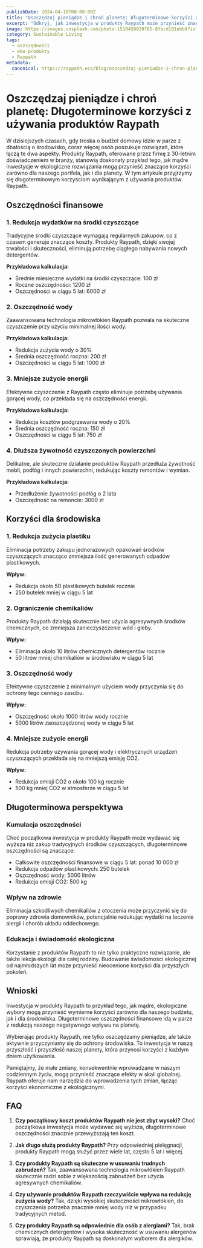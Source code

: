 ```yaml
---
publishDate: 2024-04-10T00:00:00Z
title: "Oszczędzaj pieniądze i chroń planetę: Długoterminowe korzyści z używania produktów Raypath"
excerpt: "Odkryj, jak inwestycja w produkty Raypath może przynieść znaczące oszczędności finansowe i pozytywnie wpłynąć na środowisko w perspektywie długoterminowej."
image: https://images.unsplash.com/photo-1518458028785-8fbcd101ebb9?ixlib=rb-4.0.3&ixid=M3wxMjA3fDB8MHxwaG90by1wYWdlfHx8fGVufDB8fHx8fA%3D%3D&auto=format&fit=crop&w=2070&q=80
category: Sustainable Living
tags:
  - oszczędności
  - eko-produkty
  - Raypath
metadata:
  canonical: https://raypath.eco/blog/oszczedzaj-pieniadze-i-chron-planete-dlugoterminowe-korzysci-z-uzywania-produktow-raypath
---
```


# Oszczędzaj pieniądze i chroń planetę: Długoterminowe korzyści z używania produktów Raypath

W dzisiejszych czasach, gdy troska o budżet domowy idzie w parze z dbałością o środowisko, coraz więcej osób poszukuje rozwiązań, które łączą te dwa aspekty. Produkty Raypath, oferowane przez firmę z 30-letnim doświadczeniem w branży, stanowią doskonały przykład tego, jak mądre inwestycje w ekologiczne rozwiązania mogą przynieść znaczące korzyści zarówno dla naszego portfela, jak i dla planety. W tym artykule przyjrzymy się długoterminowym korzyściom wynikającym z używania produktów Raypath.

## Oszczędności finansowe

### 1. Redukcja wydatków na środki czyszczące

Tradycyjne środki czyszczące wymagają regularnych zakupów, co z czasem generuje znaczące koszty. Produkty Raypath, dzięki swojej trwałości i skuteczności, eliminują potrzebę ciągłego nabywania nowych detergentów.

**Przykładowa kalkulacja:**
- Średnie miesięczne wydatki na środki czyszczące: 100 zł
- Roczne oszczędności: 1200 zł
- Oszczędności w ciągu 5 lat: 6000 zł

### 2. Oszczędność wody

Zaawansowana technologia mikrowłókien Raypath pozwala na skuteczne czyszczenie przy użyciu minimalnej ilości wody.

**Przykładowa kalkulacja:**
- Redukcja zużycia wody o 30%
- Średnia oszczędność roczna: 200 zł
- Oszczędności w ciągu 5 lat: 1000 zł

### 3. Mniejsze zużycie energii

Efektywne czyszczenie z Raypath często eliminuje potrzebę używania gorącej wody, co przekłada się na oszczędności energii.

**Przykładowa kalkulacja:**
- Redukcja kosztów podgrzewania wody o 20%
- Średnia oszczędność roczna: 150 zł
- Oszczędności w ciągu 5 lat: 750 zł

### 4. Dłuższa żywotność czyszczonych powierzchni

Delikatne, ale skuteczne działanie produktów Raypath przedłuża żywotność mebli, podłóg i innych powierzchni, redukując koszty remontów i wymian.

**Przykładowa kalkulacja:**
- Przedłużenie żywotności podłóg o 2 lata
- Oszczędność na remoncie: 3000 zł

## Korzyści dla środowiska

### 1. Redukcja zużycia plastiku

Eliminacja potrzeby zakupu jednorazowych opakowań środków czyszczących znacząco zmniejsza ilość generowanych odpadów plastikowych.

**Wpływ:**
- Redukcja około 50 plastikowych butelek rocznie
- 250 butelek mniej w ciągu 5 lat

### 2. Ograniczenie chemikaliów

Produkty Raypath działają skutecznie bez użycia agresywnych środków chemicznych, co zmniejsza zanieczyszczenie wód i gleby.

**Wpływ:**
- Eliminacja około 10 litrów chemicznych detergentów rocznie
- 50 litrów mniej chemikaliów w środowisku w ciągu 5 lat

### 3. Oszczędność wody

Efektywne czyszczenie z minimalnym użyciem wody przyczynia się do ochrony tego cennego zasobu.

**Wpływ:**
- Oszczędność około 1000 litrów wody rocznie
- 5000 litrów zaoszczędzonej wody w ciągu 5 lat

### 4. Mniejsze zużycie energii

Redukcja potrzeby używania gorącej wody i elektrycznych urządzeń czyszczących przekłada się na mniejszą emisję CO2.

**Wpływ:**
- Redukcja emisji CO2 o około 100 kg rocznie
- 500 kg mniej CO2 w atmosferze w ciągu 5 lat

## Długoterminowa perspektywa

### Kumulacja oszczędności

Choć początkowa inwestycja w produkty Raypath może wydawać się wyższa niż zakup tradycyjnych środków czyszczących, długoterminowe oszczędności są znaczące:

- Całkowite oszczędności finansowe w ciągu 5 lat: ponad 10 000 zł
- Redukcja odpadów plastikowych: 250 butelek
- Oszczędność wody: 5000 litrów
- Redukcja emisji CO2: 500 kg

### Wpływ na zdrowie

Eliminacja szkodliwych chemikaliów z otoczenia może przyczynić się do poprawy zdrowia domowników, potencjalnie redukując wydatki na leczenie alergii i chorób układu oddechowego.

### Edukacja i świadomość ekologiczna

Korzystanie z produktów Raypath to nie tylko praktyczne rozwiązanie, ale także lekcja ekologii dla całej rodziny. Budowanie świadomości ekologicznej od najmłodszych lat może przynieść nieocenione korzyści dla przyszłych pokoleń.

## Wnioski

Inwestycja w produkty Raypath to przykład tego, jak mądre, ekologiczne wybory mogą przynieść wymierne korzyści zarówno dla naszego budżetu, jak i dla środowiska. Długoterminowe oszczędności finansowe idą w parze z redukcją naszego negatywnego wpływu na planetę.

Wybierając produkty Raypath, nie tylko oszczędzamy pieniądze, ale także aktywnie przyczyniamy się do ochrony środowiska. To inwestycja w naszą przyszłość i przyszłość naszej planety, która przynosi korzyści z każdym dniem użytkowania.

Pamiętajmy, że małe zmiany, konsekwentnie wprowadzane w naszym codziennym życiu, mogą przynieść znaczące efekty w skali globalnej. Raypath oferuje nam narzędzia do wprowadzenia tych zmian, łącząc korzyści ekonomiczne z ekologicznymi.

## FAQ

1. **Czy początkowy koszt produktów Raypath nie jest zbyt wysoki?**
   Choć początkowa inwestycja może wydawać się wyższa, długoterminowe oszczędności znacznie przewyższają ten koszt.

2. **Jak długo służą produkty Raypath?**
   Przy odpowiedniej pielęgnacji, produkty Raypath mogą służyć przez wiele lat, często 5 lat i więcej.

3. **Czy produkty Raypath są skuteczne w usuwaniu trudnych zabrudzeń?**
   Tak, zaawansowana technologia mikrowłókien Raypath skutecznie radzi sobie z większością zabrudzeń bez użycia agresywnych chemikaliów.

4. **Czy używanie produktów Raypath rzeczywiście wpływa na redukcję zużycia wody?**
   Tak, dzięki wysokiej skuteczności mikrowłókien, do czyszczenia potrzeba znacznie mniej wody niż w przypadku tradycyjnych metod.

5. **Czy produkty Raypath są odpowiednie dla osób z alergiami?**
   Tak, brak chemicznych detergentów i wysoka skuteczność w usuwaniu alergenów sprawiają, że produkty Raypath są doskonałym wyborem dla alergików.
